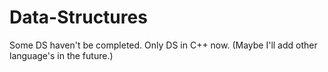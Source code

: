 # Data-Structures
Some DS haven't be completed. Only DS in C++ now. (Maybe I'll add other language's in the future.)
